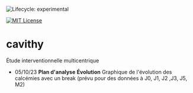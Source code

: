 
![Lifecycle: experimental](https://img.shields.io/badge/lifecycle-experimental-orange.svg)
<!-- badges: end -->

[![MIT License](https://img.shields.io/badge/License-MIT-green.svg)](https://choosealicense.com/licenses/mit/)

# cavithy
Étude interventionnelle multicentrique


- 05/10/23 **Plan d'analyse**
           **Évolution** Graphique de l'évolution des calcémies avec un break (prévu pour des données à J0, J1, J2 ,J3, J5, M2) 

